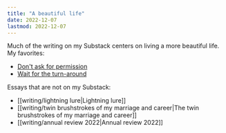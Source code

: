 ```yaml
---
title: "A beautiful life"
date: 2022-12-07
lastmod: 2022-12-07
---
```


Much of the writing on my Substack centers on living a more beautiful life. My favorites:
- [Don't ask for permission](https://lesliemyint.substack.com/p/dont-ask-for-permission)
- [Wait for the turn-around](https://lesliemyint.substack.com/p/wait-for-the-turn-around)

Essays that are not on my Substack:
- [[writing/lightning lure|Lightning lure]]
- [[writing/twin brushstrokes of my marriage and career|The twin brushstrokes of my marriage and career]]
- [[writing/annual review 2022|Annual review 2022]]
